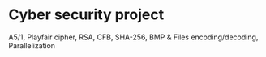 # Cyber security project
 
A5/1, Playfair cipher, RSA, CFB, SHA-256, BMP & Files encoding/decoding, Parallelization
